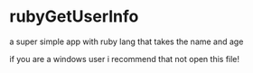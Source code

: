 # rubyGetUserInfo
a super simple app with ruby lang that takes the name and age

if you are a windows user i recommend that not open this file!
